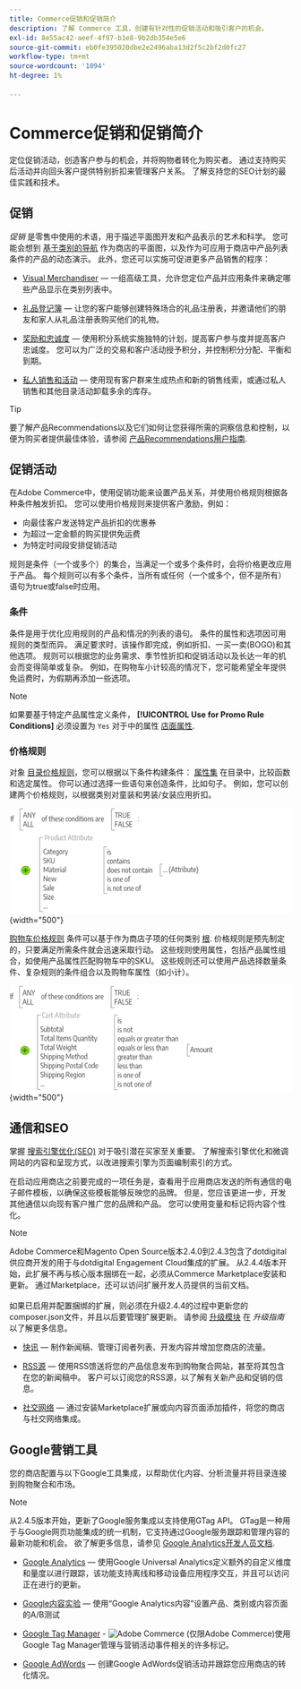 ```yaml
---
title: Commerce促销和促销简介
description: 了解 Commerce 工具，创建有针对性的促销活动和吸引客户的机会。
exl-id: 8e55ac42-aeef-4f97-b1e8-9b2db354e5e6
source-git-commit: eb0fe395020dbe2e2496aba13d2f5c2bf2d0fc27
workflow-type: tm+mt
source-wordcount: '1094'
ht-degree: 1%

---
```


# Commerce促销和促销简介

定位促销活动，创造客户参与的机会，并将购物者转化为购买者。 通过支持购买后活动并向回头客户提供特别折扣来管理客户关系。 了解支持您的SEO计划的最佳实践和技术。

## 促销

_促销_ 是零售中使用的术语，用于描述平面图开发和产品表示的艺术和科学。 您可能会想到 [基于类别的导航](../catalog/navigation-top.md) 作为商店的平面图，以及作为可应用于商店中产品列表条件的产品的动态演示。 此外，您还可以实施可促进更多产品销售的程序：

- [Visual Merchandiser](visual-merchandiser.md)  — 一组高级工具，允许您定位产品并应用条件来确定哪些产品显示在类别列表中。

- [礼品登记簿](gift-registries.md)  — 让您的客户能够创建特殊场合的礼品注册表，并邀请他们的朋友和家人从礼品注册表购买他们的礼物。

- [奖励和忠诚度](rewards-loyalty.md)  — 使用积分系统实施独特的计划，提高客户参与度并提高客户忠诚度。 您可以为广泛的交易和客户活动授予积分，并控制积分分配、平衡和到期。

- [私人销售和活动](events-private-sales.md)  — 使用现有客户群来生成热点和新的销售线索，或通过私人销售和其他目录活动卸载多余的库存。

>[!TIP]
>
>要了解产品Recommendations以及它们如何让您获得所需的洞察信息和控制，以便为购买者提供最佳体验，请参阅 [产品Recommendations用户指南](https://experienceleague.adobe.com/docs/commerce-merchant-services/product-recommendations/guide-overview.html).

## 促销活动

在Adobe Commerce中，使用促销功能来设置产品关系，并使用价格规则根据各种条件触发折扣。 您可以使用价格规则来提供客户激励，例如：

- 向最佳客户发送特定产品折扣的优惠券
- 为超过一定金额的购买提供免运费
- 为特定时间段安排促销活动

规则是条件（一个或多个）的集合，当满足一个或多个条件时，会将价格更改应用于产品。 每个规则可以有多个条件，当所有或任何（一个或多个，但不是所有）语句为true或false时应用。

### 条件

条件是用于优化应用规则的产品和情况的列表的语句。 条件的属性和选项因可用规则的类型而异。 满足要求时，该操作即完成，例如折扣、一买一卖(BOGO)和其他选项。 规则可以根据您的业务需求、季节性折扣和促销活动以及长达一年的机会而变得简单或复杂。 例如，在购物车小计较高的情况下，您可能希望全年提供免运费时，为假期再添加一些选项。

>[!NOTE]
>
>如果要基于特定产品属性定义条件， **[!UICONTROL Use for Promo Rule Conditions]** 必须设置为 `Yes` 对于中的属性 [店面属性](../catalog/attribute-product-create.md).


### 价格规则

对象 [目录价格规则](price-rules-catalog.md)，您可以根据以下条件构建条件： [属性集](../catalog/attribute-sets.md) 在目录中，比较函数和选定属性。 你可以通过选择一些语句来创造条件，比如句子。 例如，您可以创建两个价格规则，以根据类别对童装和男装/女装应用折扣。

![图表 — 目录价格规则示例](./assets/diagram-catalog-price-rules.png){width="500"}

[购物车价格规则](price-rules-cart.md) 条件可以基于作为商店子项的任何类别 [根](../catalog/category-root.md). 价格规则是预先制定的，只要满足所需条件就会迅速采取行动。 这些规则使用属性，包括产品属性组合，如使用产品属性匹配购物车中的SKU。 这些规则还可以使用产品选择数量条件、复杂规则的条件组合以及购物车属性（如小计）。

![图表 — 购物车价格规则示例](./assets/diagram-cart-price-rules.png){width="500"}

## 通信和SEO

掌握 [搜索引擎优化(SEO)](seo-overview.md) 对于吸引潜在买家至关重要。 了解搜索引擎优化和微调网站的内容和呈现方式，以改进搜索引擎为页面编制索引的方式。

在启动应用商店之前要完成的一项任务是，查看用于应用商店发送的所有通信的电子邮件模板，以确保这些模板能够反映您的品牌。 但是，您应该更进一步，开发其他通信以向现有客户推广您的品牌和产品。 您可以使用变量和标记将内容个性化。

>[!NOTE]
>
>Adobe Commerce和Magento Open Source版本2.4.0到2.4.3包含了dotdigital供应商开发的用于与dotdigital Engagement Cloud集成的扩展。 从2.4.4版本开始，此扩展不再与核心版本捆绑在一起，必须从Commerce Marketplace安装和更新。 通过Marketplace，还可以访问扩展开发人员提供的当前文档。
><br><br>
>如果已启用并配置捆绑的扩展，则必须在升级2.4.4的过程中更新您的composer.json文件，并且以后要管理扩展更新。 请参阅 [升级模块](https://experienceleague.adobe.com/docs/commerce-operations/upgrade-guide/modules/upgrade.html) 在 _升级指南_ 以了解更多信息。

- [快讯](newsletters.md)  — 制作新闻稿、管理订阅者列表、开发内容并增加您商店的流量。

- [RSS源](social-rss.md#rss-feeds)  — 使用RSS馈送将您的产品信息发布到购物聚合网站，甚至将其包含在您的新闻稿中。 客户可以订阅您的RSS源，以了解有关新产品和促销的信息。

- [社交网络](social-rss.md#social-networks)  — 通过安装Marketplace扩展或向内容页面添加插件，将您的商店与社交网络集成。

## Google营销工具

您的商店配置与以下Google工具集成，以帮助优化内容、分析流量并将目录连接到购物聚合和市场。

>[!NOTE]
>
>从2.4.5版本开始，更新了Google服务集成以支持使用GTag API。 GTag是一种用于与Google网页功能集成的统一机制，它支持通过Google服务跟踪和管理内容的最新功能和机会。 欲了解更多信息，请参见 [Google Analytics开发人员文档](https://developers.google.com/analytics/devguides/collection/gtagjs).

- [Google Analytics](google-analytics.md)  — 使用Google Universal Analytics定义额外的自定义维度和量度以进行跟踪，该功能支持离线和移动设备应用程序交互，并且可以访问正在进行的更新。

- [Google内容实验](google-content-experiments.md)  — 使用“Google Analytics内容”设置产品、类别或内容页面的A/B测试

- [Google Tag Manager](google-tag-manager.md) - ![Adobe Commerce](../assets/adobe-logo.svg) (仅限Adobe Commerce)使用Google Tag Manager管理与营销活动事件相关的许多标记。

- [Google AdWords](google-adwords.md)  — 创建Google AdWords促销活动并跟踪您应用商店的转化情况。
